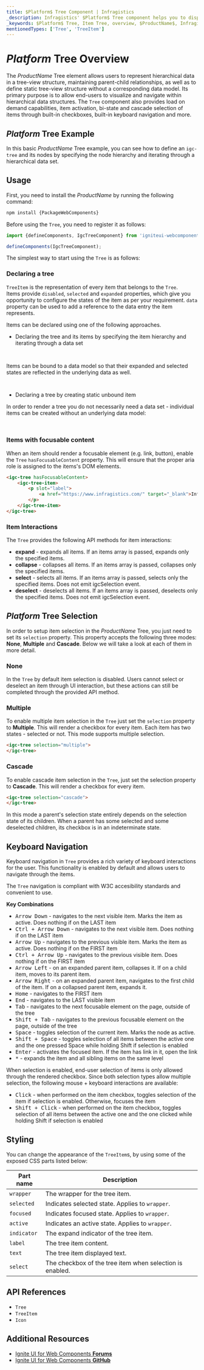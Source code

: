 ```yaml
---
title: $Platform$ Tree Component | Infragistics
_description: Infragistics' $Platform$ Tree component helps you to display hierarchical data in a tree-view structure, customize nodes easily and load data on demand. Learn how $ProductName$ can help you better display your data!
_keywords: $Platform$ Tree, Item Tree, overview, $ProductName$, Infragistics
mentionedTypes: ['Tree', 'TreeItem']
---
```


# $Platform$ Tree Overview

The $ProductName$ Tree element allows users to represent hierarchical data in a tree-view structure, maintaining parent-child relationships, as well as to define static tree-view structure without a corresponding data model. Its primary purpose is to allow end-users to visualize and navigate within hierarchical data structures. The `Tree` component also provides load on demand capabilities, item activation, bi-state and cascade selection of items through built-in checkboxes, built-in keyboard navigation and more.


## $Platform$ Tree Example

In this basic $ProductName$ Tree example, you can see how to define an `igc-tree` and its nodes by specifying the node hierarchy and iterating through a hierarchical data set.

<code-view style="height: 400px"
           data-demos-base-url="{environment:dvDemosBaseUrl}"
           iframe-src="{environment:dvDemosBaseUrl}/grids/tree-basic-sample"
           alt="$Platform$ Tree Example"
           github-src="grids/tree/overview">
</code-view>

<div class="divider--half"></div>

## Usage

<!-- WebComponents -->
First, you need to install the $ProductName$ by running the following command:

```cmd
npm install {PackageWebComponents}
```
<!-- end: WebComponents -->

Before using the `Tree`, you need to register it as follows:


```ts
import {defineComponents, IgcTreeComponent} from 'igniteui-webcomponents';

defineComponents(IgcTreeComponent);
```

The simplest way to start using the `Tree` is as follows:


### Declaring a tree
`TreeItem` is the representation of every item that belongs to the `Tree`.  
Items provide `disabled`, `selected` and `expanded` properties, which give you opportunity to configure the states of the item as per your requirement. 
`data` property can be used to add a reference to the data entry the item represents.

Items can be declared using one of the following approaches.

- Declaring the tree and its items by specifying the item hierarchy and iterating through a data set

```html
   
```

Items can be bound to a data model so that their expanded and selected states are reflected in the underlying data as well.

```html
   
```

- Declaring a tree by creating static unbound item

In order to render a tree you do not necessarily need a data set - individual items can be created without an underlying data model:

```html
   
```

### Items with focusable content

When an item should render a focusable element (e.g. link, button), enable the `Tree` `hasFocusableContent` property. This will ensure that the proper aria role is assigned to the items's DOM elements.
```html
<igc-tree hasFocusableContent>
    <igc-tree-item>
        <p slot="label">
            <a href="https://www.infragistics.com/" target="_blank">Infragistics</a>
        </p>
    </igc-tree-item>
</igc-tree>
```
### Item Interactions
The `Tree` provides the following API methods for item interactions:
- **expand** - expands all items. If an items array is passed, expands only the specified items.
- **collapse** - collapses all items. If an items array is passed, collapses only the specified items.
- **select** - selects all items. If an items array is passed, selects only the specified items. Does not emit igcSelection event.
- **deselect** - deselects all items. If an items array is passed, deselects only the specified items. Does not emit igcSelection event.

## $Platform$ Tree Selection

In order to setup item selection in the $ProductName$ Tree, you just need to set its `selection` property. This property accepts the following three modes: **None**, **Multiple** and **Cascade**. Below we will take a look at each of them in more detail.

### None
In the `Tree` by default item selection is disabled. Users cannot select or deselect an item through UI interaction, but these actions can still be completed through the provided API method.
### Multiple
To enable multiple item selection in the `Tree` just set the `selection` property to **Multiple**. This will render a checkbox for every item. Each item has two states - selected or not. This mode supports multiple selection.

```html
<igc-tree selection="multiple">
</igc-tree>
```
### Cascade
To enable cascade item selection in the `Tree`, just set the selection property to **Cascade**. This will render a checkbox for every item. 

```html
<igc-tree selection="cascade">
</igc-tree>
```
In this mode a parent's selection state entirely depends on the selection state of its children. When a parent has some selected and some deselected children, its checkbox is in an indeterminate state.

## Keyboard Navigation
Keyboard navigation in `Tree` provides a rich variety of keyboard interactions for the user. This functionality is enabled by default and allows users to navigate through the items.

The `Tree` navigation is compliant with W3C accesibility standards and convenient to use.

**Key Combinations**

 - <kbd>Arrow Down</kbd> - navigates to the next visible item. Marks the item as active. Does nothing if on the LAST item
 - <kbd>Ctrl + Arrow Down</kbd> - navigates to the next visible item. Does nothing if on the LAST item
 - <kbd>Arrow Up</kbd> - navigates to the previous visible item. Marks the item as active. Does nothing if on the FIRST item
 - <kbd>Ctrl + Arrow Up</kbd> - navigates to the previous visible item. Does nothing if on the FIRST item
 - <kbd>Arrow Left</kbd> - on an expanded parent item, collapses it. If on a child item, moves to its parent item.
 - <kbd>Arrow Right</kbd> - on an expanded parent item, navigates to the first child of the item. If on a collapsed parent item, expands it.
 - <kbd>Home</kbd> - navigates to the FIRST item
 - <kbd>End</kbd> - navigates to the LAST visible item
 - <kbd>Tab</kbd> - navigates to the next focusable element on the page, outside of the tree
 - <kbd>Shift + Tab</kbd> - navigates to the previous focusable element on the page, outside of the tree
 - <kbd>Space</kbd> - toggles selection of the current item. Marks the node as active.
 - <kbd>Shift + Space</kbd> - toggles selection of all items between the active one and the one pressed Space while holding Shift if selection is enabled
 - <kbd>Enter</kbd> - activates the focused item. If the item has link in it, open the link
 - <kbd>*</kbd> - expands the item and all sibling items on the same level

When selection is enabled, end-user selection of items is only allowed through the rendered checkbox. Since both selection types allow multiple selection, the following mouse + keyboard interactions are available:

 - <kbd>Click</kbd> - when performed on the item checkbox, toggles selection of the item if selection is enabled. Otherwise, focuses the item
 - <kbd>Shift + Click</kbd> - when performed on the item checkbox, toggles selection of all items between the active one and the one clicked while holding Shift if selection is enabled

## Styling

You can change the appearance of the `TreeItem`s, by using some of the exposed CSS parts listed below:

Part name | Description
---------|------------
`wrapper` | The wrapper for the tree item.
`selected`  | Indicates selected state. Applies to `wrapper`.
`focused` | Indicates focused state. Applies to `wrapper`.
`active` | Indicates an active state. Applies to `wrapper`.
`indicator` | The expand indicator of the tree item.
`label` | The tree item content.
`text` | The tree item displayed text.
`select` | The checkbox of the tree item when selection is enabled.


<!-- WebComponents -->

## API References

* `Tree`
* `TreeItem`
* `Icon`

<!-- end: WebComponents -->

<div class="divider--half"></div>

## Additional Resources

<!-- WebComponents -->

* [Ignite UI for Web Components **Forums**](https://www.infragistics.com/community/forums/f/ignite-ui-for-web-components)
* [Ignite UI for Web Components **GitHub**](https://github.com/IgniteUI/igniteui-webcomponents)

<!-- end: WebComponents -->

